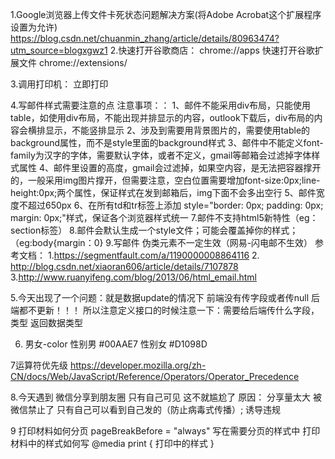 1.Google浏览器上传文件卡死状态问题解决方案(将Adobe Acrobat这个扩展程序设置为允许)
https://blog.csdn.net/chuanmin_zhang/article/details/80963474?utm_source=blogxgwz1
2.快速打开谷歌商店： chrome://apps     快速打开谷歌扩展文件 chrome://extensions/

3.调用打印机：
<span id="btn-print" className="btn btn-print" onClick="window.print();">立即打印</span>

4.写邮件样式需要注意的点
注意事项：：
1、邮件不能采用div布局，只能使用table，如使用div布局，不能出现并排显示的内容，outlook下载后，div布局的内容会横排显示，不能竖排显示
2、涉及到需要用背景图片的，需要使用table的background属性，而不是style里面的background样式
3、邮件中不能定义font-family为汉字的字体，需要默认字体，或者不定义，gmail等邮箱会过滤掉字体样式属性
4、邮件里设置的高度，gmail会过滤掉，如果空内容，是无法把容器撑开的，一般采用img图片撑开，但需要注意，空白位置需要增加font-size:0px;line-height:0px;两个属性，保证样式在发到邮箱后，img下面不会多出空行
5、邮件宽度不超过650px
6、在所有td和tr标签上添加  style="border: 0px; padding: 0px; margin: 0px;"样式，保证各个浏览器样式统一
7.邮件不支持html5新特性（eg：section标签）
8.邮件会默认生成一个style文件；可能会覆盖掉你的样式；（eg:body{margin：0}
9.写邮件  伪类元素不一定生效（网易-闪电邮不生效）
参考文档：
1.https://segmentfault.com/a/1190000008864116 
2. http://blog.csdn.net/xiaoran606/article/details/7107878
3.http://www.ruanyifeng.com/blog/2013/06/html_email.html

5.今天出现了一个问题：就是数据update的情况下  前端没有传字段或者传null  后端都不更新！！！
所以注意定义接口的时候注意一下：需要给后端传什么字段，类型  返回数据类型

6. 男女-color
性别男 #00AAE7
性别女 #D1098D

7运算符优先级
https://developer.mozilla.org/zh-CN/docs/Web/JavaScript/Reference/Operators/Operator_Precedence

8.今天遇到 微信分享到朋友圈 只有自己可见   这不就尴尬了
原因： 分享量太大 被微信禁止了 只有自己可以看到自己发的（防止病毒式传播）; 诱导违规

9 打印材料如何分页
pageBreakBefore = "always"  写在需要分页的样式中
打印材料中的样式如何写
@media print {
	打印中的样式
}
